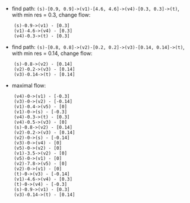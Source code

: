 * find path: `(s)-[0.9, 0.9]->(v1)-[4.6, 4.6]->(v4)-[0.3, 0.3]->(t)`, with min res = 0.3, change flow:
```
	(s)-0.9->(v1) - [0.3]
	(v1)-4.6->(v4) - [0.3]
	(v4)-0.3->(t) - [0.3]
```

* find path: `(s)-[0.8, 0.8]->(v2)-[0.2, 0.2]->(v3)-[0.14, 0.14]->(t)`, with min res = 0.14, change flow:
```
	(s)-0.8->(v2) - [0.14]
	(v2)-0.2->(v3) - [0.14]
	(v3)-0.14->(t) - [0.14]
```

* maximal flow:
```
	(v4)-0->(v1) - [-0.3]
	(v3)-0->(v2) - [-0.14]
	(v1)-0.4->(v5) - [0]
	(v1)-0->(s) - [-0.3]
	(v4)-0.3->(t) - [0.3]
	(v4)-0.5->(v3) - [0]
	(s)-0.8->(v2) - [0.14]
	(v2)-0.2->(v3) - [0.14]
	(v2)-0->(s) - [-0.14]
	(v3)-0->(v4) - [0]
	(v5)-0->(v2) - [0]
	(v1)-3.5->(v2) - [0]
	(v5)-0->(v1) - [0]
	(v2)-7.8->(v5) - [0]
	(v2)-0->(v1) - [0]
	(t)-0->(v3) - [-0.14]
	(v1)-4.6->(v4) - [0.3]
	(t)-0->(v4) - [-0.3]
	(s)-0.9->(v1) - [0.3]
	(v3)-0.14->(t) - [0.14]
```

